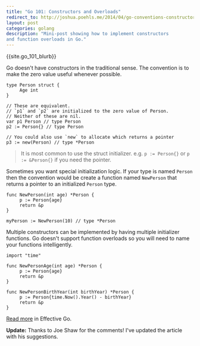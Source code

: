 ```yaml
---
title: "Go 101: Constructors and Overloads"
redirect_to: http://joshua.poehls.me/2014/04/go-conventions-constructors-and-overloads
layout: post
categories: golang
description: "Mini-post showing how to implement constructors
and function overloads in Go."
---
```


{{site.go_101_blurb}}

Go doesn't have constructors in the traditional sense. The convention is to make the zero value useful whenever possible.

	type Person struct {
	     Age int
	}

	// These are equivalent.
	// `p1` and `p2` are initialized to the zero value of Person.
	// Neither of these are nil.
	var p1 Person // type Person
	p2 := Person{} // type Person

	// You could also use `new` to allocate which returns a pointer
	p3 := new(Person) // type *Person

> It is most common to use the struct initializer. e.g. `p := Person{}` or `p := &Person{}` if you need the pointer.

Sometimes you want special initialization logic. If your type is named `Person` then the convention would be create a function named `NewPerson` that returns a pointer to an initialized `Person` type.

	func NewPerson(int age) *Person {
	     p := Person{age}
	     return &p
	}

	myPerson := NewPerson(10) // type *Person

Multiple constructors can be implemented by having multiple initializer functions. Go doesn't support function overloads so you will need to name your functions intelligently.

	import "time"

	func NewPersonAge(int age) *Person {
	     p := Person{age}
	     return &p
	}

	func NewPersonBirthYear(int birthYear) *Person {
	     p := Person{time.Now().Year() - birthYear}
	     return &p
	}

[Read more](http://golang.org/doc/effective_go.html#composite_literals) in Effective Go.

**Update:** Thanks to Joe Shaw for the comments! I've updated the article with his suggestions.